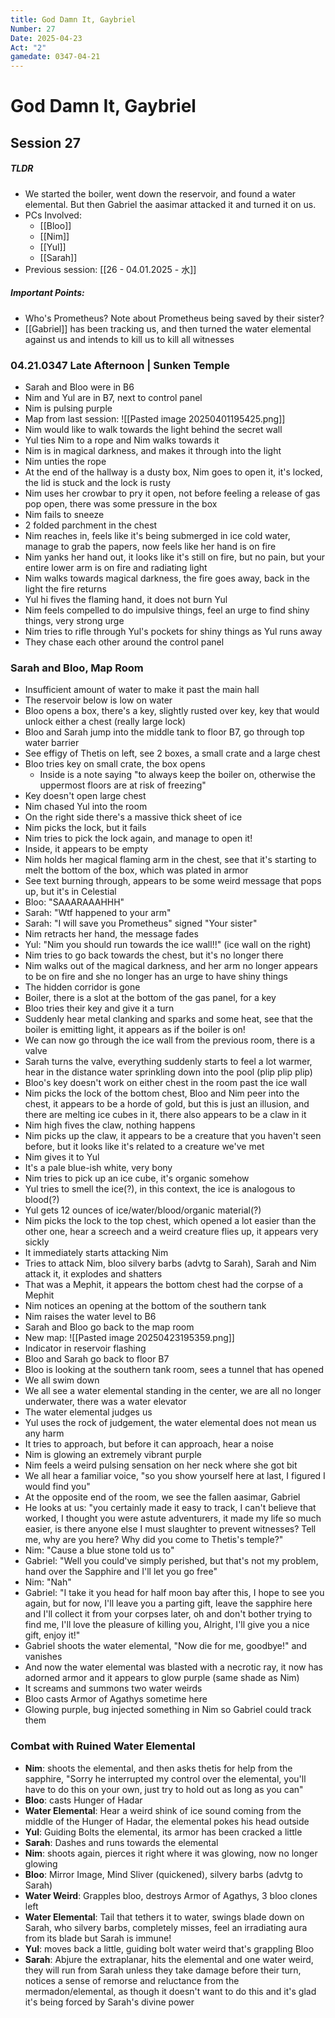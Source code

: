 ```yaml
---
title: God Damn It, Gaybriel
Number: 27
Date: 2025-04-23
Act: "2"
gamedate: 0347-04-21
---
```

# God Damn It, Gaybriel
## Session 27
##### TLDR
- We started the boiler, went down the reservoir, and found a water elemental. But then Gabriel the aasimar attacked it and turned it on us. 
- PCs Involved: 
	- [[Bloo]]
	- [[Nim]]
	- [[Yul]]
	- [[Sarah]]
- Previous session: [[26 - 04.01.2025 - 水]]
##### Important Points: 
- Who's Prometheus? Note about Prometheus being saved by their sister?
- [[Gabriel]] has been tracking us, and then turned the water elemental against us and intends to kill us to kill all witnesses
### 04.21.0347 Late Afternoon | Sunken Temple 
- Sarah and Bloo were in B6
- Nim and Yul are in B7, next to control panel
- Nim is pulsing purple
- Map from last session: 
![[Pasted image 20250401195425.png]]
- Nim would like to walk towards the light behind the secret wall
- Yul ties Nim to a rope and Nim walks towards it
- Nim is in magical darkness, and makes it through into the light
- Nim unties the rope
- At the end of the hallway is a dusty box, Nim goes to open it, it's locked, the lid is stuck and the lock is rusty
- Nim uses her crowbar to pry it open, not before feeling a release of gas pop open, there was some pressure in the box
- Nim fails to sneeze
- 2 folded parchment in the chest
- Nim reaches in, feels like it's being submerged in ice cold water, manage to grab the papers, now feels like her hand is on fire
- Nim yanks her hand out, it looks like it's still on fire, but no pain, but your entire lower arm is on fire and radiating light
- Nim walks towards magical darkness, the fire goes away, back in the light the fire returns
- Yul hi fives the flaming hand, it does not burn Yul
- Nim feels compelled to do impulsive things, feel an urge to find shiny things, very strong urge
- Nim tries to rifle through Yul's pockets for shiny things as Yul runs away
- They chase each other around the control panel
### Sarah and Bloo, Map Room
- Insufficient amount of water to make it past the main hall
- The reservoir below is low on water
- Bloo opens a box, there's a key, slightly rusted over key, key that would unlock either a chest (really large lock)
- Bloo and Sarah jump into the middle tank to floor B7, go through top water barrier
- See effigy of Thetis on left, see 2 boxes, a small crate and a large chest
- Bloo tries key on small crate, the box opens
	- Inside is a note saying "to always keep the boiler on, otherwise the uppermost floors are at risk of freezing"
- Key doesn't open large chest
- Nim chased Yul into the room
- On the right side there's a massive thick sheet of ice
- Nim picks the lock, but it fails
- Nim tries to pick the lock again, and manage to open it!
- Inside, it appears to be empty
- Nim holds her magical flaming arm in the chest, see that it's starting to melt the bottom of the box, which was plated in armor
- See text burning through, appears to be some weird message that pops up, but it's in Celestial
- Bloo: "SAAARAAAHHH"
- Sarah: "Wtf happened to your arm"
- Sarah: "I will save you Prometheus" signed "Your sister"
- Nim retracts her hand, the message fades
- Yul: "Nim you should run towards the ice wall!!" (ice wall on the right)
- Nim tries to go back towards the chest, but it's no longer there
- Nim walks out of the magical darkness, and her arm no longer appears to be on fire and she no longer has an urge to have shiny things
- The hidden corridor is gone
- Boiler, there is a slot at the bottom of the gas panel, for a key
- Bloo tries their key and give it a turn
- Suddenly hear metal clanking and sparks and some heat, see that the boiler is emitting light, it appears as if the boiler is on!
- We can now go through the ice wall from the previous room, there is a valve
- Sarah turns the valve, everything suddenly starts to feel a lot warmer, hear in the distance water sprinkling down into the pool (plip plip plip)
- Bloo's key doesn't work on either chest in the room past the ice wall
- Nim picks the lock of the bottom chest, Bloo and Nim peer into the chest, it appears to be a horde of gold, but this is just an illusion, and there are melting ice cubes in it, there also appears to be a claw in it
- Nim high fives the claw, nothing happens
- Nim picks up the claw, it appears to be a creature that you haven't seen before, but it looks like it's related to a creature we've met
- Nim gives it to Yul
- It's a pale blue-ish white, very bony
- Nim tries to pick up an ice cube, it's organic somehow
- Yul tries to smell the ice(?), in this context, the ice is analogous to blood(?)
- Yul gets 12 ounces of ice/water/blood/organic material(?)
- Nim picks the lock to the top chest, which opened a lot easier than the other one, hear a screech and a weird creature flies up, it appears very sickly
- It immediately starts attacking Nim
- Tries to attack Nim, bloo silvery barbs (advtg to Sarah), Sarah and Nim attack it, it explodes and shatters
- That was a Mephit, it appears the bottom chest had the corpse of a Mephit 
- Nim notices an opening at the bottom of the southern tank
- Nim raises the water level to B6
- Sarah and Bloo go back to the map room
- New map: 
![[Pasted image 20250423195359.png]]
- Indicator in reservoir flashing
- Bloo and Sarah go back to floor B7
- Bloo is looking at the southern tank room, sees a tunnel that has opened
- We all swim down
- We all see a water elemental standing in the center, we are all no longer underwater, there was a water elevator
- The water elemental judges us
- Yul uses the rock of judgement, the water elemental does not mean us any harm
- It tries to approach, but before it can approach, hear a noise
- Nim is glowing an extremely vibrant purple
- Nim feels a weird pulsing sensation on her neck where she got bit
- We all hear a familiar voice, "so you show yourself here at last, I figured I would find you"
- At the opposite end of the room, we see the fallen aasimar, Gabriel
- He looks at us: "you certainly made it easy to track, I can't believe that worked, I thought you were astute adventurers, it made my life so much easier, is there anyone else I must slaughter to prevent witnesses? Tell me, why are you here? Why did you come to Thetis's temple?"
- Nim: "Cause a blue stone told us to"
- Gabriel: "Well you could've simply perished, but that's not my problem, hand over the Sapphire and I'll let you go free"
- Nim: "Nah"
- Gabriel: "I take it you head for half moon bay after this, I hope to see you again, but for now, I'll leave you a parting gift, leave the sapphire here and I'll collect it from your corpses later, oh and don't bother trying to find me, I'll love the pleasure of killing you, Alright, I'll give you a nice gift, enjoy it!"
- Gabriel shoots the water elemental, "Now die for me, goodbye!" and vanishes
- And now the water elemental was blasted with a necrotic ray, it now has adorned armor and it appears to glow purple (same shade as Nim)
- It screams and summons two water weirds
- Bloo casts Armor of Agathys sometime here
- Glowing purple, bug injected something in Nim so Gabriel could track them
### Combat with Ruined Water Elemental
- **Nim**: shoots the elemental, and then asks thetis for help from the sapphire, "Sorry he interrupted my control over the elemental, you'll have to do this on your own, just try to hold out as long as you can"
- **Bloo**: casts Hunger of Hadar
- **Water Elemental**: Hear a weird shink of ice sound coming from the middle of the Hunger of Hadar, the elemental pokes his head outside
- **Yul**: Guiding Bolts the elemental, its armor has been cracked a little
- **Sarah**: Dashes and runs towards the elemental
- **Nim**: shoots again, pierces it right where it was glowing, now no longer glowing
- **Bloo**: Mirror Image, Mind Sliver (quickened), silvery barbs (advtg to Sarah)
- **Water Weird**: Grapples bloo, destroys Armor of Agathys, 3 bloo clones left
- **Water Elemental**: Tail that tethers it to water, swings blade down on Sarah, who silvery barbs, completely misses, feel an irradiating aura from its blade but Sarah is immune!
- **Yul**: moves back a little, guiding bolt water weird that's grappling Bloo
- **Sarah**: Abjure the extraplanar, hits the elemental and one water weird, they will run from Sarah unless they take damage before their turn, notices a sense of remorse and reluctance from the mermadon/elemental, as though it doesn't want to do this and it's glad it's being forced by Sarah's divine power